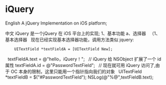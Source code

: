 # iQuery
English
A jQuery Implementation on iOS platform; 

中文
iQuery 是一个jQuery 在 iOS 平台上的实现;
1、基本功能
  a、选择器
    （1、基本选择器
  
现在已经实现基本选择器功能，调用方法类似 jquery:

        UITextField *textFieldA = [UITextField New];
        textFieldA.text = @"hello，iQuery！";
        // iQuery 给 NSObject 扩展了一个 id 属性
        textFieldA.id = @"PasswordTextField";
        // 现在就可用 iQuery 访问了,由于 OC 本身的限制，这里只能用一个指针指向我们的对象
        UITextField *textFieldB = $("#PasswordTextField");
        NSLog(@"%@",textFieldB.text);
    
